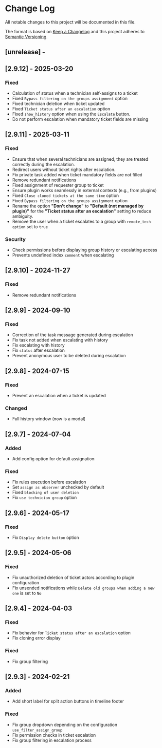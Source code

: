 # Change Log

All notable changes to this project will be documented in this file.

The format is based on [Keep a Changelog](http://keepachangelog.com/)
and this project adheres to [Semantic Versioning](http://semver.org/).

## [unrelease] -

## [2.9.12] - 2025-03-20

### Fixed

- Calculation of status when a technician self-assigns to a ticket
- Fixed `Bypass filtering on the groups assignment` option
- Fixed technician deletion when ticket updated
- Fixed `Ticket status after an escalation` option
- Fixed `show_history` option when using the `Escalate` button.
- Do not perform escalation when mandatory ticket fields are missing

## [2.9.11] - 2025-03-11

### Fixed

- Ensure that when several technicians are assigned, they are treated correctly during the escalation.
- Redirect users without ticket rights after escalation.
- Fix private task added when ticket mandatory fields are not filled
- Remove redundant notifications
- Fixed assignment of requester group to ticket
- Ensure plugin works seamlessly in external contexts (e.g., from plugins)
- Fixed `Close cloned tickets at the same time` option
- Fixed `Bypass filtering on the groups assignment` option
- Rename the option **"Don't change"** to **"Default (not managed by plugin)"** for the **"Ticket status after an escalation"** setting to reduce ambiguity.
- Remove the user when a ticket escalates to a group with `remote_tech option` set to `true`

### Security

- Check permissions before displaying group history or escalating access
- Prevents undefined index `comment` when escalating

## [2.9.10] - 2024-11-27

### Fixed

- Remove redundant notifications

## [2.9.9] - 2024-09-10

### Fixed

- Correction of the task message generated during escalation
- Fix task not added when escalating with history
- Fix escalating with history
- Fix ```status``` after escalation
- Prevent anonymous user to be deleted during escalation

## [2.9.8] - 2024-07-15

### Fixed

- Prevent an escalation when a ticket is updated

### Changed

- Full history window (now is a modal)

## [2.9.7] - 2024-07-04

### Added

- Add config option for default assignation

### Fixed

- Fix rules execution before escalation
- Set ```assign as observer``` unchecked by default
- Fixed ```blocking of user deletion```
- Fix ```use technician group``` option

## [2.9.6] - 2024-05-17

### Fixed

- Fix ```Display delete button``` option

## [2.9.5] - 2024-05-06

### Fixed

- Fix unauthorized deletion of ticket actors according to plugin configuration
- Fix unsended notifications while `Delete old groups when adding a new one` is set to `No`

## [2.9.4] - 2024-04-03

### Fixed

- Fix behavior for `Ticket status after an escalation` option
- Fix cloning error display

### Fixed
- Fix group filtering


## [2.9.3] - 2024-02-21

### Added

- Add short label for split action buttons in timeline footer

### Fixed

- Fix group dropdown depending on the configuration ```use_filter_assign_group```
- Fix permission checks in ticket escalation
- Fix group filtering in escalation process
